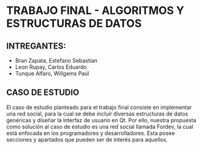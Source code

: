# TRABAJO FINAL - ALGORITMOS Y ESTRUCTURAS DE DATOS

## INTREGANTES:
*  Bran Zapata, Estefano Sebastian
*  Leon Rupay, Carlos Eduardo
*  Tunque Alfaro, Willgems Paúl 

## CASO DE ESTUDIO

El caso de estudio planteado para el trabajo final consiste en implementar una red social, para la cual se debe incluir diversas estructuras de datos genéricas y diseñar la interfaz de usuario en Qt. Por ello, nuestra propuesta como solución al caso de estudio es una red social llamada Fordev, la cual está enfocada en los programadores y desarrolladores. Esta posee secciones y apartados que pueden ser de interés para aquellos. 
